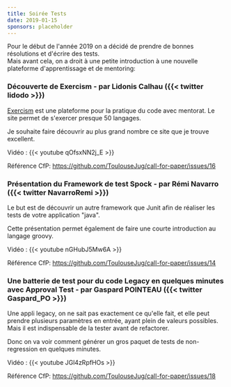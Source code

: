 ```yaml
---
title: Soirée Tests
date: 2019-01-15
sponsors: placeholder
---
```


Pour le début de l'année 2019 on a décidé de prendre de bonnes résolutions et d'écrire des tests.  
Mais avant cela, on a droit à une petite introduction à une nouvelle plateforme d'apprentissage et
de mentoring:

### Découverte de Exercism - par Lidonis Calhau ({{< twitter lidodo >}})

[Exercism](http://exercism.io/) est une plateforme pour la pratique du code avec mentorat. Le site
permet de s'exercer presque 50 langages.

Je souhaite faire découvrir au plus grand nombre ce site que je trouve excellent.

Vidéo : {{< youtube qOfsxNN2j_E >}}

Référence CfP: https://github.com/ToulouseJug/call-for-paper/issues/16

### Présentation du Framework de test Spock - par Rémi Navarro ({{< twitter NavarroRemi >}})

Le but est de découvrir un autre framework que Junit afin de réaliser les tests de votre
application "java".

Cette présentation permet également de faire une courte introduction au langage groovy.

Vidéo : {{< youtube nGHubJ5Mw6A >}}

Référence CfP: https://github.com/ToulouseJug/call-for-paper/issues/14

### Une batterie de test pour du code Legacy en quelques minutes avec Approval Test - par Gaspard POINTEAU ({{< twitter Gaspard_PO >}})

Une appli legacy, on ne sait pas exactement ce qu'elle fait, et elle peut prendre plusieurs
paramètres en entrée, ayant plein de valeurs possibles.  
Mais il est indispensable de la tester avant de refactorer.

Donc on va voir comment générer un gros paquet de tests de non-regression en quelques minutes.

Vidéo : {{< youtube JGl4zRpfHOs >}}

Référence CfP: https://github.com/ToulouseJug/call-for-paper/issues/18